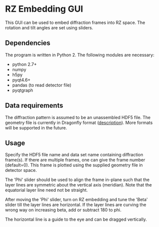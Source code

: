 # RZ Embedding GUI
This GUI can be used to embed diffraction frames into RZ space. The rotation
and tilt angles are set using sliders.

## Dependencies
The program is written in Python 2. The following modules are necessary:

 * python 2.7+
 * numpy
 * h5py
 * pyqt4.6+
 * pandas (to read detector file)
 * pyqtgraph

## Data requirements
The diffraction pattern is assumed to be an unassembled HDF5 file. The geometry
file is currently in Dragonfly format ([description](https://github.com/duaneloh/Dragonfly/wiki/Data-stream-simulator#make_detector)).
More formats will be supported in the future.

## Usage
Specify the HDF5 file name and data set name containing diffraction frame(s).
If there are multiple frames, one can give the frame number (default=0). This
frame is plotted using the supplied geometry file in detector space. 

The 'Phi' slider should be used to align the frame in-plane such that the layer
lines are symmetric about the vertical axis (meridian). Note that the equatorial
layer line need not be straight.

After moving the 'Phi' slider, turn on RZ embedding and tune the 'Beta' slider
till the layer lines are horizontal. If the layer lines are curving the wrong
way on increasing beta, add or subtract 180 to phi.

The horizontal line is a guide to the eye and can be dragged vertically.
